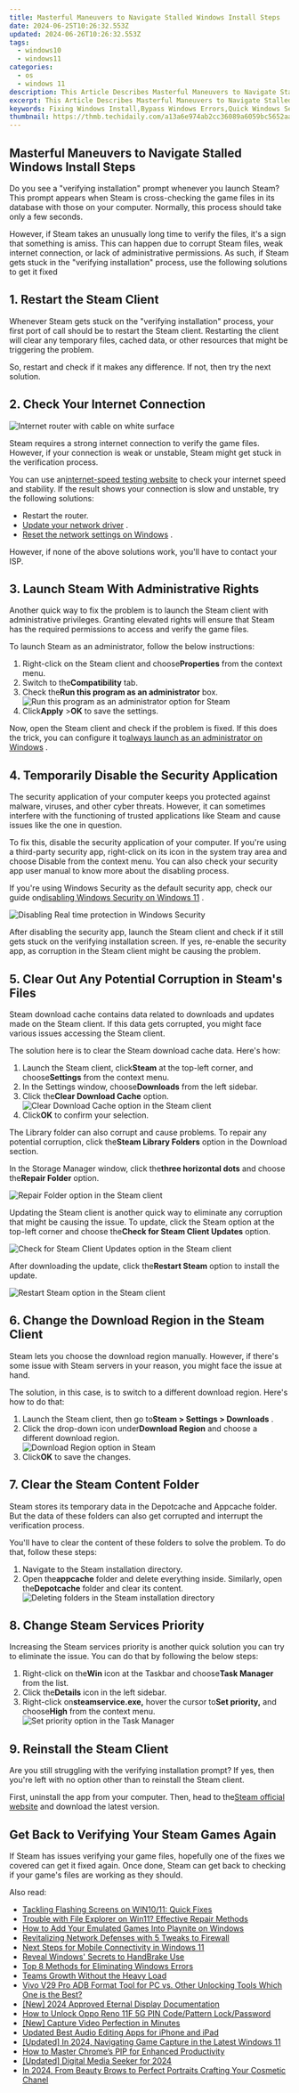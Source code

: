 ```yaml
---
title: Masterful Maneuvers to Navigate Stalled Windows Install Steps
date: 2024-06-25T10:26:32.553Z
updated: 2024-06-26T10:26:32.553Z
tags:
  - windows10
  - windows11
categories:
  - os
  - windows 11
description: This Article Describes Masterful Maneuvers to Navigate Stalled Windows Install Steps
excerpt: This Article Describes Masterful Maneuvers to Navigate Stalled Windows Install Steps
keywords: Fixing Windows Install,Bypass Windows Errors,Quick Windows Setup Guide,Resolving Stalled Windows,Efficient Windows Installation,Mastering Windows Steps,Streamlining Windows Load
thumbnail: https://thmb.techidaily.com/a13a6e974ab2cc36089a6059bc5652aa7fea0848996089325ea48fd7dd51fd22.jpg
---
```


## Masterful Maneuvers to Navigate Stalled Windows Install Steps

 Do you see a "verifying installation" prompt whenever you launch Steam? This prompt appears when Steam is cross-checking the game files in its database with those on your computer. Normally, this process should take only a few seconds.

 However, if Steam takes an unusually long time to verify the files, it's a sign that something is amiss. This can happen due to corrupt Steam files, weak internet connection, or lack of administrative permissions. As such, if Steam gets stuck in the "verifying installation" process, use the following solutions to get it fixed

## 1\. Restart the Steam Client

 Whenever Steam gets stuck on the "verifying installation" process, your first port of call should be to restart the Steam client. Restarting the client will clear any temporary files, cached data, or other resources that might be triggering the problem.

 So, restart and check if it makes any difference. If not, then try the next solution.

## 2\. Check Your Internet Connection

![Internet router with cable on white surface](https://static1.makeuseofimages.com/wordpress/wp-content/uploads/2023/01/internet-router-with-cable-on-white-surface.jpg)

 Steam requires a strong internet connection to verify the game files. However, if your connection is weak or unstable, Steam might get stuck in the verification process.

 You can use an[internet-speed testing website](https://www.makeuseof.com/best-free-websites-test-internet-speed/) to check your internet speed and stability. If the result shows your connection is slow and unstable, try the following solutions:

* Restart the router.
* [Update your network driver](https://www.makeuseof.com/tag/update-windows-software-guide/) .
* [Reset the network settings on Windows](https://www.makeuseof.com/reset-network-settings-windows-11/) .

 However, if none of the above solutions work, you'll have to contact your ISP.

## 3\. Launch Steam With Administrative Rights

 Another quick way to fix the problem is to launch the Steam client with administrative privileges. Granting elevated rights will ensure that Steam has the required permissions to access and verify the game files.

To launch Steam as an administrator, follow the below instructions:

1. Right-click on the Steam client and choose**Properties** from the context menu.
2. Switch to the**Compatibility** tab.
3. Check the**Run this program as an administrator** box.  
![Run this program as an administrator option for Steam](https://static1.makeuseofimages.com/wordpress/wp-content/uploads/2023/03/run-this-program-as-an-administrator.jpg)
4. Click**Apply** \>**OK** to save the settings.

 Now, open the Steam client and check if the problem is fixed. If this does the trick, you can configure it to[always launch as an administrator on Windows](https://www.makeuseof.com/tag/always-run-apps-administrator-windows/) .

## 4\. Temporarily Disable the Security Application

 The security application of your computer keeps you protected against malware, viruses, and other cyber threats. However, it can sometimes interfere with the functioning of trusted applications like Steam and cause issues like the one in question.

 To fix this, disable the security application of your computer. If you're using a third-party security app, right-click on its icon in the system tray area and choose Disable from the context menu. You can also check your security app user manual to know more about the disabling process.

 If you're using Windows Security as the default security app, check our guide on[disabling Windows Security on Windows 11](https://www.makeuseof.com/temporarily-disable-windows-security-windows-11/) .

![Disabling Real time protection in Windows Security](https://static1.makeuseofimages.com/wordpress/wp-content/uploads/2023/03/disabling-real-time-protection.jpg)

 After disabling the security app, launch the Steam client and check if it still gets stuck on the verifying installation screen. If yes, re-enable the security app, as corruption in the Steam client might be causing the problem.

## 5\. Clear Out Any Potential Corruption in Steam's Files

 Steam download cache contains data related to downloads and updates made on the Steam client. If this data gets corrupted, you might face various issues accessing the Steam client.

 The solution here is to clear the Steam download cache data. Here's how:

1. Launch the Steam client, click**Steam** at the top-left corner, and choose**Settings** from the context menu.
2. In the Settings window, choose**Downloads** from the left sidebar.
3. Click the**Clear Download Cache** option.  
![Clear Download Cache option in the Steam client](https://static1.makeuseofimages.com/wordpress/wp-content/uploads/2023/03/clear-download-cache-option.jpg)
4. Click**OK** to confirm your selection.

 The Library folder can also corrupt and cause problems. To repair any potential corruption, click the**Steam Library Folders** option in the Download section.

 In the Storage Manager window, click the**three horizontal dots** and choose the**Repair Folder** option.

![Repair Folder option in the Steam client](https://static1.makeuseofimages.com/wordpress/wp-content/uploads/2023/03/repair-folder-option.jpg)

 Updating the Steam client is another quick way to eliminate any corruption that might be causing the issue. To update, click the Steam option at the top-left corner and choose the**Check for Steam Client Updates** option.

![Check for Steam Client Updates option in the Steam client](https://static1.makeuseofimages.com/wordpress/wp-content/uploads/2023/03/check-for-steam-client-updates-option.jpg)

 After downloading the update, click the**Restart Steam** option to install the update.

![Restart Steam option in the Steam client](https://static1.makeuseofimages.com/wordpress/wp-content/uploads/2023/03/restart-steam-option.jpg)

## 6\. Change the Download Region in the Steam Client

 Steam lets you choose the download region manually. However, if there's some issue with Steam servers in your reason, you might face the issue at hand.

 The solution, in this case, is to switch to a different download region. Here's how to do that:

1. Launch the Steam client, then go to**Steam > Settings > Downloads** .
2. Click the drop-down icon under**Download Region** and choose a different download region.  
![Download Region option in Steam](https://static1.makeuseofimages.com/wordpress/wp-content/uploads/2023/03/download-region.jpg)
3. Click**OK** to save the changes.

## 7\. Clear the Steam Content Folder

 Steam stores its temporary data in the Depotcache and Appcache folder. But the data of these folders can also get corrupted and interrupt the verification process.

 You'll have to clear the content of these folders to solve the problem. To do that, follow these steps:

1. Navigate to the Steam installation directory.
2. Open the**appcache** folder and delete everything inside. Similarly, open the**Depotcache** folder and clear its content.  
![Deleting folders in the Steam installation directory](https://static1.makeuseofimages.com/wordpress/wp-content/uploads/2023/03/deleting-folders.jpg)

## 8\. Change Steam Services Priority

 Increasing the Steam services priority is another quick solution you can try to eliminate the issue. You can do that by following the below steps:

1. Right-click on the**Win** icon at the Taskbar and choose**Task Manager** from the list.
2. Click the**Details** icon in the left sidebar.
3. Right-click on**steamservice.exe,** hover the cursor to**Set priority,** and choose**High** from the context menu.  
![Set priority option in the Task Manager](https://static1.makeuseofimages.com/wordpress/wp-content/uploads/2023/03/set-priority.jpg)

## 9\. Reinstall the Steam Client

 Are you still struggling with the verifying installation prompt? If yes, then you're left with no option other than to reinstall the Steam client.

 First, uninstall the app from your computer. Then, head to the[Steam official website](https://store.steampowered.com/) and download the latest version.

## Get Back to Verifying Your Steam Games Again

 If Steam has issues verifying your game files, hopefully one of the fixes we covered can get it fixed again. Once done, Steam can get back to checking if your game's files are working as they should.


<ins class="adsbygoogle"
     style="display:block"
     data-ad-format="autorelaxed"
     data-ad-client="ca-pub-7571918770474297"
     data-ad-slot="1223367746"></ins>



<ins class="adsbygoogle"
     style="display:block"
     data-ad-client="ca-pub-7571918770474297"
     data-ad-slot="8358498916"
     data-ad-format="auto"
     data-full-width-responsive="true"></ins>

<span class="atpl-alsoreadstyle">Also read:</span>
<div><ul>
<li><a href="https://win11.techidaily.com/tackling-flashing-screens-on-win1011-quick-fixes/"><u>Tackling Flashing Screens on WIN10/11: Quick Fixes</u></a></li>
<li><a href="https://win11.techidaily.com/trouble-with-file-explorer-on-win11-effective-repair-methods/"><u>Trouble with File Explorer on Win11? Effective Repair Methods</u></a></li>
<li><a href="https://win11.techidaily.com/how-to-add-your-emulated-games-into-playnite-on-windows/"><u>How to Add Your Emulated Games Into Playnite on Windows</u></a></li>
<li><a href="https://win11.techidaily.com/revitalizing-network-defenses-with-5-tweaks-to-firewall/"><u>Revitalizing Network Defenses with 5 Tweaks to Firewall</u></a></li>
<li><a href="https://win11.techidaily.com/next-steps-for-mobile-connectivity-in-windows-11/"><u>Next Steps for Mobile Connectivity in Windows 11</u></a></li>
<li><a href="https://win11.techidaily.com/reveal-windows-secrets-to-handbrake-use/"><u>Reveal Windows' Secrets to HandBrake Use</u></a></li>
<li><a href="https://win11.techidaily.com/top-8-methods-for-eliminating-windows-errors/"><u>Top 8 Methods for Eliminating Windows Errors</u></a></li>
<li><a href="https://win11.techidaily.com/teams-growth-without-the-heavy-load/"><u>Teams Growth Without the Heavy Load</u></a></li>
<li><a href="https://bypass-frp.techidaily.com/vivo-v29-pro-adb-format-tool-for-pc-vs-other-unlocking-tools-which-one-is-the-best-by-drfone-android/"><u>Vivo V29 Pro ADB Format Tool for PC vs. Other Unlocking Tools Which One is the Best?</u></a></li>
<li><a href="https://video-capture.techidaily.com/new-2024-approved-eternal-display-documentation/"><u>[New] 2024 Approved  Eternal Display Documentation</u></a></li>
<li><a href="https://android-unlock.techidaily.com/how-to-unlock-oppo-reno-11f-5g-pin-codepattern-lockpassword-by-drfone-android/"><u>How to Unlock Oppo Reno 11F 5G PIN Code/Pattern Lock/Password</u></a></li>
<li><a href="https://on-screen-recording.techidaily.com/new-capture-video-perfection-in-minutes/"><u>[New] Capture Video Perfection in Minutes</u></a></li>
<li><a href="https://voice-adjusting.techidaily.com/updated-best-audio-editing-apps-for-iphone-and-ipad/"><u>Updated Best Audio Editing Apps for iPhone and iPad</u></a></li>
<li><a href="https://digital-screen-recording.techidaily.com/updated-in-2024-navigating-game-capture-in-the-latest-windows-11/"><u>[Updated] In 2024, Navigating Game Capture in the Latest Windows 11</u></a></li>
<li><a href="https://article-tips.techidaily.com/how-to-master-chromes-pip-for-enhanced-productivity/"><u>How to Master Chrome’s PIP for Enhanced Productivity</u></a></li>
<li><a href="https://visual-screen-recording.techidaily.com/updated-digital-media-seeker-for-2024/"><u>[Updated] Digital Media Seeker for 2024</u></a></li>
<li><a href="https://youtube-stream.techidaily.com/in-2024-from-beauty-brows-to-perfect-portraits-crafting-your-cosmetic-chanel/"><u>In 2024, From Beauty Brows to Perfect Portraits  Crafting Your Cosmetic Chanel</u></a></li>
</ul></div>
